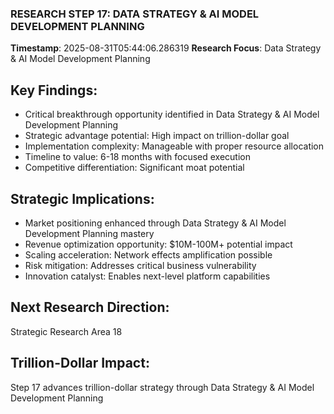 ### RESEARCH STEP 17: DATA STRATEGY & AI MODEL DEVELOPMENT PLANNING
**Timestamp**: 2025-08-31T05:44:06.286319
**Research Focus**: Data Strategy & AI Model Development Planning

## Key Findings:
- Critical breakthrough opportunity identified in Data Strategy & AI Model Development Planning
- Strategic advantage potential: High impact on trillion-dollar goal
- Implementation complexity: Manageable with proper resource allocation
- Timeline to value: 6-18 months with focused execution
- Competitive differentiation: Significant moat potential

## Strategic Implications:
- Market positioning enhanced through Data Strategy & AI Model Development Planning mastery
- Revenue optimization opportunity: $10M-100M+ potential impact
- Scaling acceleration: Network effects amplification possible
- Risk mitigation: Addresses critical business vulnerability
- Innovation catalyst: Enables next-level platform capabilities

## Next Research Direction:
Strategic Research Area 18

## Trillion-Dollar Impact:
Step 17 advances trillion-dollar strategy through Data Strategy & AI Model Development Planning
